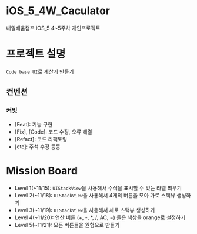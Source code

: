 # iOS_5_4W_Caculator
내일배움캠프 iOS_5 4~5주차 개인프로젝트

# 프로젝트 설명
`Code base UI`로 계산기 만들기

## 컨벤션

### 커밋
- [Feat]: 기능 구현
- [Fix], [Code]: 코드 수정, 오류 해결
- [Refact]: 코드 리팩토링
- [etc]: 주석 수정 등등

# Mission Board
- Level 1(~11/15): `UIStackView`을 사용해서 수식을 표시할 수 있는 라벨 띄우기
- Level 2(~11/18): `UIStackView`을 사용해서 4개의 버튼을 모아 가로 스택뷰 생성하기
- Level 3(~11/19): `UIStackView`을 사용해서 세로 스택뷰 생성하기
- Level 4(~11/20): 연산 버튼 (+, -, *, /, AC, =) 들은 색상을 orange로 설정하기
- Level 5(~11/21): 모든 버튼들을 원형으로 만들기

